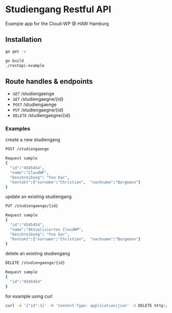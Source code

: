 # Studiengang Restful API
Example app for the Cloud-WP @ HAW Hamburg

## Installation

``` bash
go get -v 

go build
./restapi-example
```

## Route handles & endpoints

* `GET` /studiengaenge
* `GET` /studiengaegne/{id}
* `POST` /studiengaenge
* `PUT` /studiengaegne/{id}
* `DELETE` /studiengaegne/{id}

### Examples 

create a new studiengang

``` bash
POST /studiengaenge

Request sample
{
  "id":"4545454",
  "name":"CloudWP",
  "beschreibung": "Foo bar",
  "kontakt":{"vorname":"Christian",  "nachname":"Bargmann"}
}
```

update an existing studiengang
``` bash
PUT /studiengaenge/{id}

Request sample
{
  "id":"4545454",
  "name":"Aktualisiertes CloudWP",
  "beschreibung": "Foo bar",
  "kontakt":{"vorname":"Christian",  "nachname":"Bargmann"}
}
```

delete an existing studiengang

``` bash
DELETE /studiengaenge/{id}

Request sample
{
  "id":"4545454"
}
```

for example using curl

```bash
curl -d '{"id":1}' -H 'Content-Type: application/json' -X DELETE http://localhost:8080/studiengaenge/1

```
